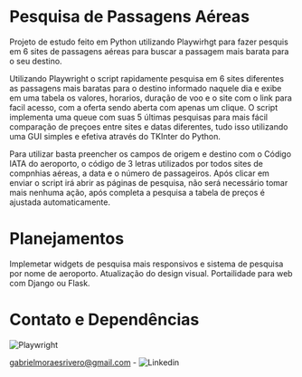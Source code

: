 # Pesquisa de Passagens Aéreas

Projeto de estudo feito em Python utilizando Playwirhgt para fazer pesquis em 6 sites de passagens aéreas para buscar a passagem mais barata para o seu destino.

Utilizando Playwright o script rapidamente pesquisa em 6 sites diferentes as passagens mais baratas para o destino informado naquele dia e exibe em uma tabela os valores, horarios, duração de voo e o site com o link para facil acesso, com a oferta sendo aberta com apenas um clique. O script implementa uma queue com suas 5 últimas pesquisas para mais fácil comparação de preçoes entre sites e datas diferentes, tudo isso utilizando uma GUI simples e efetiva através do TKInter do Python.

Para utilizar basta preencher os campos de origem e destino com o Código IATA do aeroporto, o código de 3 letras utilizados por todos sites de compnhias aéreas, a data e o número de passageiros. Após clicar em enviar o script irá abrir as páginas de pesquisa, não será necessário tomar mais nenhuma ação, após completa a pesquisa a tabela de preços é ajustada automaticamente.

# Planejamentos

Implemetar widgets de pesquisa mais responsivos e sistema de pesquisa por nome de aeroporto. Atualização do design visual. Portailidade para web com Django ou Flask.

# Contato e Dependências

![Playwright](https://github.com/microsoft/playwright-python)

gabrielmoraesrivero@gmail.com - ![Linkedin](https://www.linkedin.com/in/gabriel-rivero-moraes-239013301/)
